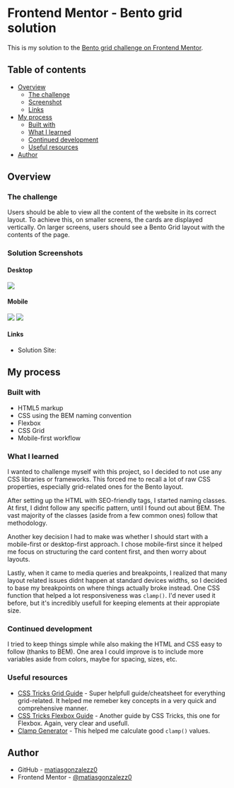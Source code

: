 # Frontend Mentor - Bento grid solution

This is my solution to the [Bento grid challenge on Frontend Mentor](https://www.frontendmentor.io/challenges/bento-grid-RMydElrlOj).

## Table of contents

- [Overview](#overview)
  - [The challenge](#the-challenge)
  - [Screenshot](#screenshot)
  - [Links](#links)
- [My process](#my-process)
  - [Built with](#built-with)
  - [What I learned](#what-i-learned)
  - [Continued development](#continued-development)
  - [Useful resources](#useful-resources)
- [Author](#author)

## Overview

### The challenge

Users should be able to view all the content of the website in its correct layout.
To achieve this, on smaller screens, the cards are displayed vertically. On larger screens, users should see a Bento Grid layout with the contents of the page.

### Solution Screenshots

#### Desktop
![](./screenshots/desktop-1920x1080.png)

#### Mobile
![](./screenshots/mobile-top.png) ![](./screenshots/mobile-bottom.png)

#### Links

- Solution Site: 

## My process

### Built with

- HTML5 markup
- CSS using the BEM naming convention
- Flexbox
- CSS Grid
- Mobile-first workflow

### What I learned

I wanted to challenge myself with this project, so I decided to not use any CSS libraries or frameworks.
This forced me to recall a lot of raw CSS properties, especially grid-related ones for the Bento layout.

After setting up the HTML with SEO-friendly tags, I started naming classes. At first, I didnt follow any specific pattern, until I found out about BEM.
The vast majority of the classes (aside from a few common ones) follow that methodology.

Another key decision I had to make was whether I should start with a mobile-first or desktop-first approach. I chose mobile-first since it helped me focus on structuring the card content first, and then worry about layouts.

Lastly, when it came to media queries and breakpoints, I realized that many layout related issues didnt happen at standard devices widths, so I decided to base my breakpoints on where things actually broke instead.
One CSS function that helped a lot responsiveness was `clamp()`. I'd never used it before, but it's incredibly usefull for keeping elements at their appropiate size.


### Continued development

I tried to keep things simple while also making the HTML and CSS easy to follow (thanks to BEM). One area I could improve is to include more variables aside from colors, maybe for spacing, sizes, etc.

### Useful resources

- [CSS Tricks Grid Guide](https://css-tricks.com/snippets/css/complete-guide-grid/) - Super helpfull guide/cheatsheet for everything grid-related. It helped me remeber key concepts in a very quick and comprehensive manner.
- [CSS Tricks Flexbox Guide](https://css-tricks.com/snippets/css/a-guide-to-flexbox/) - Another guide by CSS Tricks, this one for Flexbox. Again, very clear and usefull.
- [Clamp Generator](https://clamp.font-size.app/) - This helped me calculate good `clamp()` values.

## Author

- GitHub - [matiasgonzalezz0](https://github.com/matiasgonzalezz0)
- Frontend Mentor - [@matiasgonzalezz0](https://www.frontendmentor.io/profile/matiasgonzalezz0)
